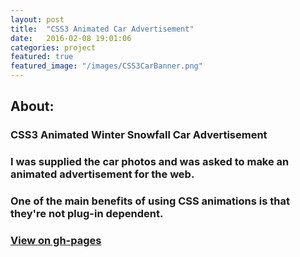 ```yaml
---
layout: post
title:  "CSS3 Animated Car Advertisement"
date:   2016-02-08 19:01:06
categories: project
featured: true
featured_image: "/images/CSS3CarBanner.png"
---
```



## About: 

### CSS3 Animated Winter Snowfall Car Advertisement

### I was supplied the car photos and was asked to make an animated advertisement for the web.

### One of the main benefits of using CSS animations is that they're not plug-in dependent.

### [View on gh-pages](http://jaroot32.github.io/CSSCarAds/)



